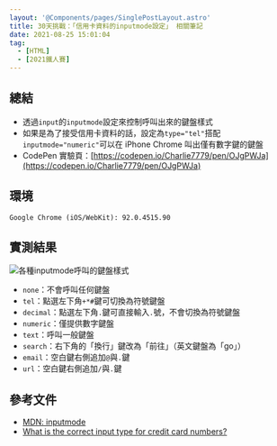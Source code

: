 ```yaml
---
layout: '@Components/pages/SinglePostLayout.astro'
title: 30天挑戰：「信用卡資料的inputmode設定」 相關筆記
date: 2021-08-25 15:01:04
tag:
  - [HTML]
  - [2021鐵人賽]
---
```


## 總結

- 透過`input`的`inputmode`設定來控制呼叫出來的鍵盤樣式
- 如果是為了接受信用卡資料的話，設定為`type="tel"`搭配`inputmode="numeric"`可以在 iPhone Chrome 叫出僅有數字鍵的鍵盤
- CodePen 實驗頁：[https://codepen.io/Charlie7779/pen/OJgPWJa](https://codepen.io/Charlie7779/pen/OJgPWJa)

## 環境

```
Google Chrome (iOS/WebKit): 92.0.4515.90
```

## 實測結果

![各種inputmode呼叫的鍵盤樣式](/2021/ithome2021-11-input-for-credit-card/inputmode.png)

- `none`：不會呼叫任何鍵盤
- `tel`：點選左下角`+*#`鍵可切換為符號鍵盤
- `decimal`：點選左下角`.`鍵可直接輸入`.`號，不會切換為符號鍵盤
- `numeric`：僅提供數字鍵盤
- `text`：呼叫一般鍵盤
- `search`：右下角的「換行」鍵改為「前往」（英文鍵盤為「go」）
- `email`：空白鍵右側追加`@`與`.`鍵
- `url`：空白鍵右側追加`/`與`.`鍵

## 參考文件

- [MDN: inputmode](https://developer.mozilla.org/en-US/docs/Web/HTML/Global_attributes/inputmode)
- [What is the correct input type for credit card numbers?](https://stackoverflow.com/questions/48534229/what-is-the-correct-input-type-for-credit-card-numbers)
